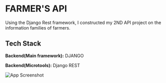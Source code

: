 

# FARMER'S API

Using the Django Rest framework, I constructed my 2ND API project on the information families of farmers.


## Tech Stack

**Backend(Main framework):** DJANGO


**Backend(Microtools):** Django REST

![App Screenshot](https://media.licdn.com/dms/image/D4D22AQEyiMnPaB7wvA/feedshare-shrink_2048_1536/0/1682158901948?e=1684972800&v=beta&t=HqW2U_5ASQF6Z9Gr65Q8FE4--a2Z0fty2uSw2Fi5tJ8)
